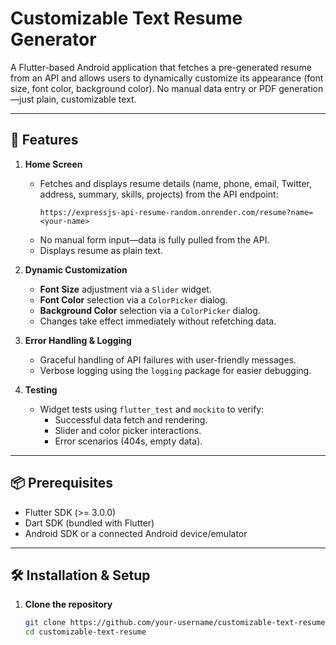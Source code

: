 # Customizable Text Resume Generator

A Flutter-based Android application that fetches a pre-generated resume from an API and allows users to dynamically customize its appearance (font size, font color, background color). No manual data entry or PDF generation—just plain, customizable text.

---

## 🚀 Features

1. **Home Screen**  
   - Fetches and displays resume details (name, phone, email, Twitter, address, summary, skills, projects) from the API endpoint:
     ```
     https://expressjs-api-resume-random.onrender.com/resume?name=<your-name>
     ```
   - No manual form input—data is fully pulled from the API.  
   - Displays resume as plain text.

2. **Dynamic Customization**  
   - **Font Size** adjustment via a `Slider` widget.  
   - **Font Color** selection via a `ColorPicker` dialog.  
   - **Background Color** selection via a `ColorPicker` dialog.  
   - Changes take effect immediately without refetching data.

3. **Error Handling & Logging**  
   - Graceful handling of API failures with user-friendly messages.  
   - Verbose logging using the `logging` package for easier debugging.

4. **Testing**  
   - Widget tests using `flutter_test` and `mockito` to verify:  
     - Successful data fetch and rendering.  
     - Slider and color picker interactions.  
     - Error scenarios (404s, empty data).

---

## 📦 Prerequisites

- Flutter SDK (>= 3.0.0)  
- Dart SDK (bundled with Flutter)  
- Android SDK or a connected Android device/emulator

---

## 🛠 Installation & Setup

1. **Clone the repository**  
   ```bash
   git clone https://github.com/your-username/customizable-text-resume.git
   cd customizable-text-resume
